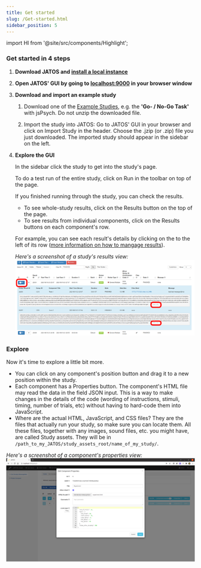 ```yaml
---
title: Get started
slug: /Get-started.html
sidebar_position: 5
---
```

import Hl from '@site/src/components/Highlight';

### Get started in 4 steps

1. **Download JATOS and [install a local instance](Installation.html)**

1. **Open JATOS' GUI by going to [localhost:9000](http://localhost:9000) in your browser window**

1. **Download and import an example study**

   1. Download one of the [Example Studies](/Example-Studies), e.g. the **'Go- / No-Go Task'** with jsPsych. Do not unzip the downloaded file. 

   1. Import the study into JATOS: Go to JATOS' GUI in your browser and click on <Hl>Import Study</Hl> in the header. Choose the .jzip (or .zip) file you just downloaded. The imported study should appear in the sidebar on the left.

1. **Explore the GUI**

   In the sidebar click the study to get into the study's page. 

   To do a test run of the entire study, click on <Hl>Run</Hl> in the toolbar on top of the page.

   If you finished running through the study, you can check the results.
   
   * To see whole-study results, click on the <Hl>Results</Hl> button on the top of the page.
   * To see results from individual components, click on the <Hl>Results</Hl> buttons on each component's row.

   For example, you can see each result's details by clicking on the <Hl><span className="glyphicon glyphicon-chevron-right"></span></Hl> to the left of its row ([more information on how to mangage results](Manage-results.html)).

   _Here's a screenshot of a study's <Hl>results</Hl> view:_
   ![Results View screenshot](/img/ResultsView-Screenshot3.png)

### Explore

Now it's time to explore a little bit more.

* You can click on any <Hl>component's position</Hl> button and drag it to a new position within the study. 
* Each component has a <Hl>Properties</Hl> button. The component's HTML file may read the data in the field <Hl>JSON input</Hl>. This is a way to make changes in the details of the code (wording of instructions, stimuli, timing, number of trials, etc) without having to hard-code them into JavaScript. 
* Where are the actual HTML, JavaScript, and CSS files? They are the files that actually run your study, so make sure you can locate them. All these files, together with any images, sound files, etc. you might have, are called <Hl>Study assets</Hl>. They will be in `/path_to_my_JATOS/study_assets_root/name_of_my_study/`.

_Here's a screenshot of a component's properties view:_
![GUI screenshot](/img/Component_properties_screenshot_2.png)
